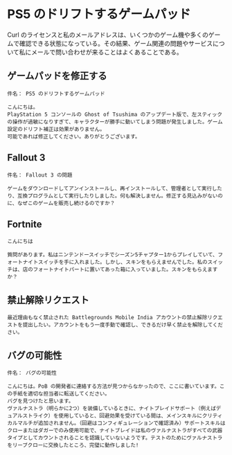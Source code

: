 # PS5 のドリフトするゲームパッド

Curl のライセンスと私のメールアドレスは、いくつかのゲーム機や多くのゲームで確認できる状態になっている。その結果、ゲーム関連の問題やサービスについて私にメールで問い合わせが来ることはよくあることである。

## ゲームパッドを修正する

    件名： PS5 のドリフトするゲームパッド

    こんにちは。
    PlayStation 5 コンソールの Ghost of Tsushima のアップデート版で、左スティックの操作が過敏になりすぎて、キャラクターが勝手に動いてしまう問題が発生しました。ゲーム設定のドリフト補正は効果がありません。
    可能であれば修正してください。ありがとうございます。

## Fallout 3

    件名： Fallout 3 の問題

    ゲームをダウンロードしてアンインストールし、再インストールして、管理者として実行したり、互換プログラムとして実行したりしました。何も解決しません。修正する見込みがないのに、なぜこのゲームを販売し続けるのですか？

## Fortnite

    こんにちは

    質問があります。私はニンテンドースイッチでシーズン5チャプター1からプレイしていて、フォートナイトスイッチを手に入れました。しかし、スキンをもらえませんでした。私のスイッチは、店のフォートナイトパートに置いてあった箱に入っていました。スキンをもらえますか？

## 禁止解除リクエスト

    最近理由もなく禁止された Battlegrounds Mobile India アカウントの禁止解除リクエストを提出したい。アカウントをもう一度手動で確認し、できるだけ早く禁止を解除してください。

## バグの可能性

    件名： バグの可能性

    こんにちは。PoB の開発者に連絡する方法が見つからなかったので、ここに書いています。この手紙を適切な担当者に転送してください。
    バグを見つけたと思います。
    ヴァルナストラ（明らかに2つ）を装備しているときに、ナイトブレイドサポート（例えばデュアルストライク）を使用していると、回避効果を受けている間は、メインスキルにクリティカルマルチが追加されません。（回避はコンフィギュレーションで確認済み）サポートスキルはクローまたはダガーでのみ使用可能で、ナイトブレイドは私のヴァルナストラがすべての武器タイプとしてカウントされることを認識していないようです。テストのためにヴァルナストラをリーブクローに交換したところ、完璧に動作しました!

